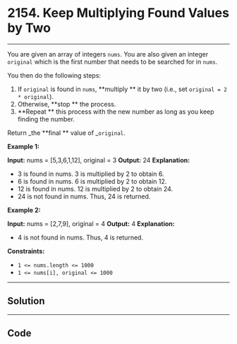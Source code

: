 # 2154. Keep Multiplying Found Values by Two

---

You are given an array of integers `nums`. You are also given an integer `original` which is the first number that needs to be searched for in `nums`.

You then do the following steps:

  1. If `original` is found in `nums`, **multiply ** it by two (i.e., set `original = 2 * original`).
  2. Otherwise, **stop ** the process.
  3. **Repeat ** this process with the new number as long as you keep finding the number.



Return _the **final ** value of _`original`.

 

**Example 1:**


**Input:** nums = [5,3,6,1,12], original = 3
**Output:** 24
**Explanation:** 
- 3 is found in nums. 3 is multiplied by 2 to obtain 6.
- 6 is found in nums. 6 is multiplied by 2 to obtain 12.
- 12 is found in nums. 12 is multiplied by 2 to obtain 24.
- 24 is not found in nums. Thus, 24 is returned.


**Example 2:**


**Input:** nums = [2,7,9], original = 4
**Output:** 4
**Explanation:**
- 4 is not found in nums. Thus, 4 is returned.


 

**Constraints:**

  * `1 <= nums.length <= 1000`
  * `1 <= nums[i], original <= 1000`

---

## Solution



---

## Code
```python


```